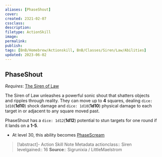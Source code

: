 ```yaml
---
aliases: [PhaseShout]
cover: 
created: 2321-02-07
cssclass: 
description: 
filetype: ActionSkill
image: 
permalink: 
publish: 
tags: [BnB/Homebrew/Actionskill, BnB/Classes/Siren/Law/Abilities]
updated: 2023-06-02
---
```


## PhaseShout

*Requires*: [The Siren of Law](Github/Bunkers%20and%20Badasses/Sourcebook/Creating%20a%20Vault%20Hunter/The%20Classes/Siren%20of%20Law/Siren%20of%20Law.md)

The Siren of Law unleashes a powerful sonic shout that shatters objects and ripples through reality. They can move up to **4** squares, dealing `dice: 1d10`(**1d10**) shock damage and `dice: 1d10`(**1d10**) physical damage to each target in or adjacent to any square moved past.

PhaseShout has a `dice: 1d12`(**1d12**) potential to stun targets for one round if it lands on a **1-5**.

- At level 30, this ability becomes [PhaseScream](Github/Bunkers%20and%20Badasses/Sourcebook/Creating%20a%20Vault%20Hunter/The%20Classes/Siren%20of%20Law/PhaseScream.md)

>[!abstract]- Action Skill Note Metadata
> actionclass:: Siren
> levelgained:: 16
> **Source**:: Sigrunixia / LittleMaelstrom
